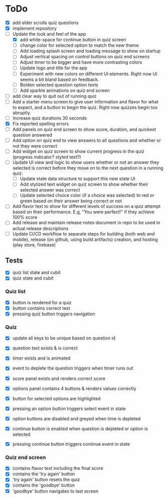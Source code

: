 # ToDo

- [x] add elder scrolls quiz questions
- [x] implement repository
- [ ] Update the look and feel of the app
  - [x] add white-space for continue button in quiz screen
  - [ ] change color for selected option to match the new theme
  - [ ] Add loading splash screen and loading message to show on startup
  - [ ] Adjust vertical spacing on control buttons on quiz end screens
  - [ ] Adjust timer to be bigger and have more contrasting colors
  - [ ] Update logo and title for the app
  - [ ] Experiment with new colors on different UI elements. Right now UI seems a bit bland based on feedback.
  - [ ] Bolden selected question option texts
  - [ ] Add sparkle animations on quiz end screen
- [ ] add clear way to quit out of running quiz
- [ ] Add a starter menu screen to give user information and flavor for what to expect, and a button to begin the quiz. Right now quizzes begin too abruptly.
- [ ] Increase quiz durations 30 seconds
- [x] Fix reported spelling errors
- [ ] Add panels on quiz end screen to show score, duration, and quickest question answered
- [ ] Add option on quiz end to view answers to all questions and whether or not they were correct
- [ ] Add widget on quiz screen to show current progress in the quiz (progress indicator? styled text?)
- [ ] Update UI view and logic to show users whether or not an answer they selected is correct before they move on to the next question in a running quiz:
  - [ ] Update state data structure to support this new state UI    
  - [ ] Add stylized text widget on quiz screen to show whether their selected answer was correct
  - [ ] Update selected choice color (if a choice was selected) to red or green based on their answer being correct or not
- [ ] Add flavor text to show for different levels of success on a quiz attempt based on their performance. E.g, "You were perfect!" if they achieve 100% score
- [ ] Add release and maintain release notes document in repo to be used in actual release descriptions
- [ ] Update CI/CD workflow to separate steps for building (both web and mobile), release (on github, using build artifacts) creation, and hosting (play store, firebase)

## Tests

- [x] quiz list state and cubit
- [x] quiz state and cubit

### Quiz list

- [x] button is rendered for a quiz
- [x] button contains correct text
- [x] pressing quiz button triggers navigation

### Quiz

- [x] update all keys to be unique based on question id

- [x] question text exists & is correct
- [x] timer exists and is animated
- [x] event to deplete the question triggers when timer runs out
- [x] score panel exists and renders correct score
- [x] options panel contains 4 buttons & renders values correctly
- [x] button for selected options are highlighted
- [x] pressing an option button triggers select event in state
- [x] option buttons are disabled and greyed when time is depleted
- [x] continue button is enabled when question is depleted or option is selected
- [x] pressing continue button triggers continue event in state

### Quiz end screen

- [x] contains flavor text including the final score
- [x] contains the 'try again' button
- [x] 'try again' button resets the quiz
- [x] contains the 'goodbye' button
- [x] 'goodbye' button navigates to last screen